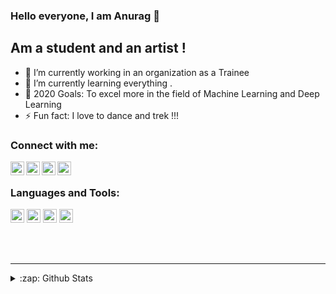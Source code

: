 ### Hello everyone, I am Anurag 👋

## Am a student and an artist !

- 🔭 I’m currently working in an organization as a Trainee
- 🌱 I’m currently learning everything .
- 🥅 2020 Goals: To excel more in the field of Machine Learning and Deep Learning
- ⚡ Fun fact: I love to dance and trek !!!

### Connect with me:

[<img align="left" alt="Anu1996rag | GitHub" width="22px" src="https://cdn.jsdelivr.net/npm/simple-icons@3.4.1/icons/github.svg" />][github]
[<img align="left" alt="Anu1996rag | Twitter" width="22px" src="https://cdn.jsdelivr.net/npm/simple-icons@v3/icons/twitter.svg" />][twitter]
[<img align="left" alt="Anu1996rag | LinkedIn" width="22px" src="https://cdn.jsdelivr.net/npm/simple-icons@v3/icons/linkedin.svg" />][linkedin]
[<img align="left" alt="Anu1996rag | Instagram" width="22px" src="https://cdn.jsdelivr.net/npm/simple-icons@v3/icons/instagram.svg" />][instagram]

<br />

### Languages and Tools:

<img alt ="Python" width="22px" src="https://cdn.jsdelivr.net/npm/programming-languages-logos@0.0.3/src/python/python.png" />       <img alt ="Java" width="22px" src="https://cdn.jsdelivr.net/npm/programming-languages-logos@0.0.3/src/java/java.png" />       <img alt ="HTML" width="22px" src="https://cdn.jsdelivr.net/npm/programming-languages-logos@0.0.3/src/html/html.png" />        <img alt ="CSS" width="22px" src="https://cdn.jsdelivr.net/npm/programming-languages-logos@0.0.3/src/css/css.png" />

<br />
<br />

---

<details>
  <summary>:zap: Github Stats</summary>

  <img align="left" alt="My Github Stats" src="https://github-readme-stats.codestackr.vercel.app/api?username=Anu1996rag&show_icons=true&hide_border=true" />

</details>

[github]: https://github.com/Anu1996rag
[twitter]: https://twitter.com/AnuragP84964272
[instagram]: https://www.instagram.com/anurag_patil_1996
[linkedin]: linkedin.com/in/anurag-patil-ba0b5b161



